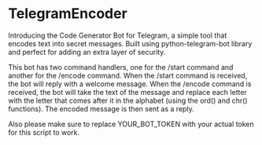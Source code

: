 # TelegramEncoder
Introducing the Code Generator Bot for Telegram, a simple tool that encodes text into secret messages. Built using python-telegram-bot library and perfect for adding an extra layer of security.

This bot has two command handlers, one for the /start command and another for the /encode command. When the /start command is received, the bot will reply with a welcome message. When the /encode command is received, the bot will take the text of the message and replace each letter with the letter that comes after it in the alphabet (using the ord() and chr() functions). The encoded message is then sent as a reply.

Also please make sure to replace YOUR_BOT_TOKEN with your actual token for this script to work.
